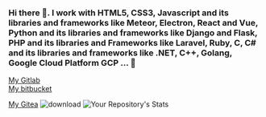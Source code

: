 ### Hi there 👋. I work with HTML5, CSS3, Javascript and its libraries and frameworks like Meteor, Electron, React and Vue, Python and its libraries and frameworks like Django and Flask, PHP and its libraries and Frameworks like Laravel, Ruby, C, C# and its libraries and frameworks like .NET, C++, Golang, Google Cloud Platform GCP ... 👋

<!--
**mohamedmehdigara/mohamedmehdigara** is a ✨ _special_ ✨ repository because its `README.md` (this file) appears on your GitHub profile.

Here are some ideas to get you started:

- 🔭 I’m currently working on ...
- 🌱 I’m currently learning ...
- 👯 I’m looking to collaborate on ...
- 🤔 I’m looking for help with ...
- 💬 Ask me about ...
- 📫 How to reach me: ...
- 😄 Pronouns: ...
- ⚡ Fun fact: ...
-->
<a href="https://gitlab.com/mohamedmehdigara">My Gitlab</a><br>
<a href="https://bitbucket.org/Mohamed-Mehdi-Gara/">My bitbucket</a>

<a href="https://try.gitea.io/mohamedmehdigara">My Gitea</a>
![download](https://user-images.githubusercontent.com/47916299/148038951-0f25adc0-2f48-491d-a696-fa4e045b48c0.png)
![Your Repository's Stats](https://github-readme-stats.vercel.app/api/top-langs/?username=mohamedmehdigara&show_icons=true&locale=en&layout=compact)


